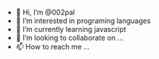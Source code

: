 - 👋 Hi, I’m @002pal
- 👀 I’m interested in programing languages
- 🌱 I’m currently learning javascript
- 💞️ I’m looking to collaborate on ...
- 📫 How to reach me ...

<!---
002pal/002pal is a ✨ special ✨ repository because its `README.md` (this file) appears on your GitHub profile.
You can click the Preview link to take a look at your changes.
--->
